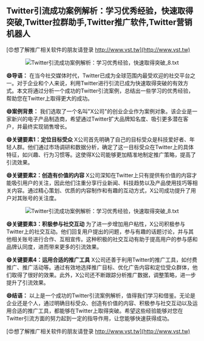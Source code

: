 ## **Twitter引流成功案例解析：学习优秀经验，快速取得突破,Twitter拉群助手,Twitter推广软件,Twitter营销机器人**

[😍想了解推广相关软件的朋友请登录 http://www.vst.tw](http://www.vst.tw)

 <center><img src="https://vst.tw/MP4/tuiguang/png/5.png" alt="Twitter引流成功案例解析：学习优秀经验，快速取得突破_8.txt"></center>

**😄导语：**
在当今社交媒体时代，Twitter已成为全球范围内最受欢迎的社交平台之一。对于企业和个人来说，利用Twitter进行引流已成为快速取得突破的有效方式。本文将通过分析一个成功的Twitter引流案例，总结出一些学习的优秀经验，帮助您在Twitter上取得更大的成功。

**😄案例背景：**
我们选取了一个名叫"X公司"的创业企业作为案例对象。该企业是一家新兴的电子产品制造商，希望通过Twitter扩大品牌知名度、吸引更多潜在客户，并最终实现销售增长。

**😄关键要素1：定位目标受众**
X公司首先明确了自己的目标受众是科技爱好者、年轻人群。他们通过市场调研和数据分析，确定了这一目标受众在Twitter上的具体特征，如兴趣、行为习惯等。这使得X公司能够更加精准地制定推广策略，提高了引流效果。

**😄关键要素2：创造有价值的内容**
X公司深知在Twitter上只有提供有价值的内容才能吸引用户的关注，因此他们注重分享行业新闻、科技趋势以及产品使用技巧等相关内容。通过精心策划、优质的内容制作和有趣的互动方式，X公司成功提升了用户对其账号的关注度。

 <center><img src="https://vst.tw/MP4/tuiguang/png/0.png" alt="Twitter引流成功案例解析：学习优秀经验，快速取得突破_8.txt"></center>

**😄关键要素3：积极参与社交互动**
为了进一步增加用户粘性，X公司积极参与Twitter上的社交互动。他们回复用户提出的问题，参与有趣的话题讨论，并与其他相关账号进行合作、互相宣传。这种积极的社交互动有助于提高用户的参与感和品牌认同度，进而带来更多的引流效果。

**😄关键要素4：运用合适的推广工具**
X公司还善于利用Twitter的推广工具，如付费推广、推广活动等。通过有效地选择推广目标、优化广告内容和定位受众群体，他们取得了很好的效果。此外，X公司还不断跟踪分析推广数据，调整策略，进一步提升了引流效果。

**😄结语：**
以上是一个成功的Twitter引流案例解析，值得我们学习和借鉴。无论是企业还是个人，通过明确目标受众、创造有价值的内容、积极参与社交互动以及运用合适的推广工具，都能够在Twitter上取得突破。希望这些经验能够对您在Twitter引流方面的努力起到一定的指导作用，让您能够快速获得成功。

[😍想了解推广相关软件的朋友请登录 http://www.vst.tw](http://www.vst.tw)



